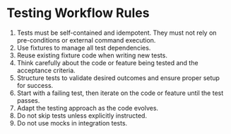# Testing Workflow Rules

1. Tests must be self-contained and idempotent. They must not rely on pre-conditions or external command execution.
2. Use fixtures to manage all test dependencies.
3. Reuse existing fixture code when writing new tests.
4. Think carefully about the code or feature being tested and the acceptance criteria.
5. Structure tests to validate desired outcomes and ensure proper setup for success.
6. Start with a failing test, then iterate on the code or feature until the test passes.
7. Adapt the testing approach as the code evolves.
8. Do not skip tests unless explicitly instructed.
9. Do not use mocks in integration tests.
